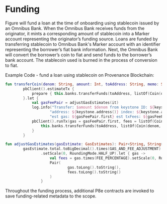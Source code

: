 # Funding

Figure will fund a loan at the time of onboarding using stablecoin issued by an Omnibus Bank. When the Omnibus Bank receives funds from the originator, it mints a corresponding amount of stablecoin into a Marker account representing the originator’s funding source. Loans are funded by transferring stablecoin to Omnibus Bank's Marker account with an identifier representing the borrower’s fiat bank information. Next, the Omnibus Bank will convert the borrower’s coin to fiat and send funds to the borrower’s bank account. The stablecoin used is burned in the process of conversion to fiat.

Example Code - fund a loan using stablecoin on Provenance Blockchain:

```kotlin
fun transferCoin(denom: String, amount: Int, toAddress: String, memo: String) =
        pbClient().estimateTx {
            prepare { this.banks.transferFunds(toAddress, listOf(Coin(denom, amount.toString()))) }
        }.let {
            val gasFeePair = adjustGasEstimates(it)
            log.info("Transfer: $amount $denom from keystone ID: ${keystone.provenanceConfig.memberUuid()} " +
                    "address: ${keystone.address()} index: ${keystone.addressIndex()} to address: $toAddress memo: $memo " +
                    "est gas: ${gasFeePair.first} est txFees: ${gasFeePair.second}")
            pbClient().runTx(gas = gasFeePair.first, fees = listOf(Coin(Denom.vspn.name, gasFeePair.second)), memo = memo) {
                this.banks.transferFunds(toAddress, listOf(Coin(denom, amount.toString())))
            }
        }

fun adjustGasEstimates(gasEstimate: GasEstimates): Pair<String, String> =
        gasEstimate.total.toBigDecimal().times(GAS_AND_FEE_ADJUSTMENT)
                .setScale(0, RoundingMode.HALF_UP).let { gas ->
                    val fees = gas.times(FEE_PERCENTAGE).setScale(0, RoundingMode.HALF_UP)
                    Pair(
                            gas.toLong().toString(),
                            fees.toLong().toString()
                    )
                }
```

Throughout the funding process, additional P8e contracts are invoked to save funding-related metadata to the scope.
